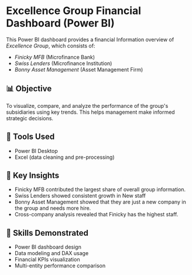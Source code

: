# Excellence Group Financial Dashboard (Power BI)

This Power BI dashboard provides a financial Information overview of *Excellence Group*, which consists of:
- *Finicky MFB* (Microfinance Bank)
- *Swiss Lenders* (Microfinance Institution)
- *Bonny Asset Management* (Asset Management Firm)

## 📊 Objective
To visualize, compare, and analyze the performance of the group's subsidiaries using key trends. This helps management make informed strategic decisions.

## 🧰 Tools Used
- Power BI Desktop
- Excel (data cleaning and pre-processing)

## 📌 Key Insights
- Finicky MFB contributed the largest share of overall group information.
- Swiss Lenders showed consistent growth in New staff
- Bonny Asset Management showed that they are just a new company in the group and needs more hire.
- Cross-company analysis revealed that Finicky has the highest staff.

## 🧠 Skills Demonstrated
- Power BI dashboard design
- Data modeling and DAX usage
- Financial KPIs visualization
- Multi-entity performance comparison
